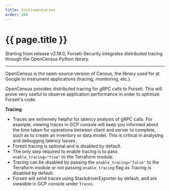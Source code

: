 ```yaml
---
title: Instrumentation
order: 200
---
```


# {{ page.title }}

Starting from release v2.19.0, Forseti-Security integrates distributed tracing
through the OpenCensus Python library.

---

OpenCensus is the open-source version of Census, the library used for at Google
to instrument applications (tracing, monitoring, etc.). 

OpenCensus provides distributed tracing for gRPC calls to Forseti. This will
prove very useful to observe application performance in order to optimize
Forseti's code.

**Tracing**
* Traces are extremely helpful for latency analysis of gRPC calls. For example,
viewing traces in GCP console will keep you informed about the time taken for 
operations between client and server to complete, such as to create an inventory
or data model. This is critical in analysing and debugging latency issues. 
* Foresti tracing is optional and is disabled by default. 
* The only step required to enable tracing is to pass `enable_tracing="true"`
to the Terraform module.
* Tracing can be disabled by passing the `enable_tracing="false"` to the 
Terraform module or not passing `enable_tracing` flag as Tracing is disabled by
default.
* Forseti will send traces using StackdriverExporter by default, and are
viewable in GCP console under `Traces`.